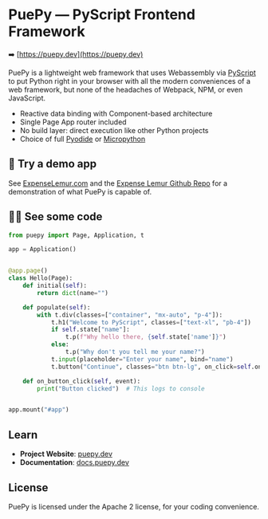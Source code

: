 # PuePy — PyScript Frontend Framework

➡️ [https://puepy.dev](https://puepy.dev)

PuePy is a lightweight web framework that uses Webassembly via [PyScript](https://pyscript.net) to put Python right in your browser with all the modern conveniences of a web framework, but none of the headaches of Webpack, NPM, or even JavaScript.

- Reactive data binding with Component-based architecture
- Single Page App router included
- No build layer: direct execution like other Python projects
- Choice of full [Pyodide](https://pyodide.org/en/stable/) or [Micropython](https://micropython.org/)

## 🐒 Try a demo app

See [ExpenseLemur.com](https://expenselemur.com) and the [Expense Lemur Github Repo](https://github.com/kkinder/expenselemur) for a demonstration of what PuePy is capable of.

## 🧑‍💻 See some code

```python
from puepy import Page, Application, t

app = Application()


@app.page()
class Hello(Page):
    def initial(self):
        return dict(name="")

    def populate(self):
        with t.div(classes=["container", "mx-auto", "p-4"]):
            t.h1("Welcome to PyScript", classes=["text-xl", "pb-4"])
            if self.state["name"]:
                t.p(f"Why hello there, {self.state['name']}")
            else:
                t.p("Why don't you tell me your name?")
            t.input(placeholder="Enter your name", bind="name")
            t.button("Continue", classes="btn btn-lg", on_click=self.on_button_click)

    def on_button_click(self, event):
        print("Button clicked")  # This logs to console


app.mount("#app")
```

## Learn

- **Project Website**: [puepy.dev](https://puepy.dev/)
- **Documentation**: [docs.puepy.dev](https://docs.puepy.dev/)

## License

PuePy is licensed under the Apache 2 license, for your coding convenience.
